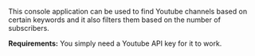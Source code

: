 This console application can be used to find Youtube channels based on certain keywords and it also filters them based on the number of subscribers.

**Requirements:**
You simply need a Youtube API key for it to work.
